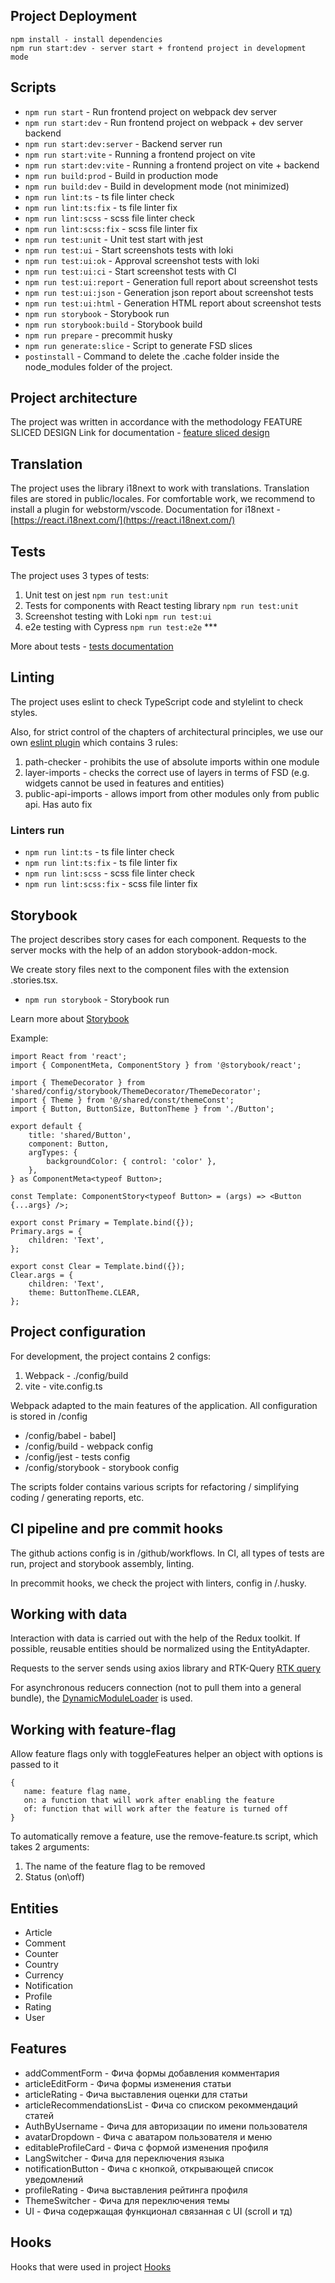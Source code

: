 ## Project Deployment

```
npm install - install dependencies
npm run start:dev - server start + frontend project in development mode
```

## Scripts

- `npm run start` - Run frontend project on webpack dev server
- `npm run start:dev` - Run frontend project on webpack + dev server backend
- `npm run start:dev:server` - Backend server run
- `npm run start:vite` - Running a frontend project on vite
- `npm run start:dev:vite` - Running a frontend project on vite + backend
- `npm run build:prod` - Build in production mode
- `npm run build:dev` - Build in development mode (not minimized)
- `npm run lint:ts` -  ts file linter check
- `npm run lint:ts:fix` - ts file linter fix
- `npm run lint:scss` - scss file linter check
- `npm run lint:scss:fix` - scss file linter fix
- `npm run test:unit` - Unit test start with jest
- `npm run test:ui` - Start screenshots tests with loki
- `npm run test:ui:ok` - Approval screenshot tests with loki
- `npm run test:ui:ci` - Start screenshot tests with CI
- `npm run test:ui:report` - Generation full report about screenshot tests
- `npm run test:ui:json` - Generation json report about screenshot tests
- `npm run test:ui:html` - Generation HTML report about screenshot tests
- `npm run storybook` - Storybook run
- `npm run storybook:build` - Storybook build
- `npm run prepare` - precommit husky
- `npm run generate:slice` - Script to generate FSD slices
- `postinstall` - Command to delete the .cache folder inside the node_modules folder of the project.

## Project architecture
The project was written in accordance with the methodology FEATURE SLICED DESIGN
Link for documentation - [feature sliced design](https://feature-sliced.design/docs/get-started/tutorial)

## Translation
The project uses the library i18next to work with translations. Translation files are stored in public/locales.
For comfortable work, we recommend to install a plugin for webstorm/vscode.
Documentation for i18next - [https://react.i18next.com/](https://react.i18next.com/)

## Tests

The project uses 3 types of tests:
1. Unit test on jest `npm run test:unit`
2. Tests for components with React testing library `npm run test:unit`
3. Screenshot testing with Loki `npm run test:ui`
4. e2e testing with Cypress `npm run test:e2e` ***

More about tests - [tests documentation](/docs/tests.md)

## Linting

The project uses eslint to check TypeScript code and stylelint to check styles.

Also, for strict control of the chapters of architectural principles, we use our own [eslint plugin](https://www.npmjs.com/package/eslint-plugin-galilia-plugin) which contains 3 rules:
1) path-checker - prohibits the use of absolute imports within one module
2) layer-imports - checks the correct use of layers in terms of FSD
   (e.g. widgets cannot be used in features and entities)
3) public-api-imports - allows import from other modules only from public api. Has auto fix

### Linters run

- `npm run lint:ts` -  ts file linter check
- `npm run lint:ts:fix` - ts file linter fix
- `npm run lint:scss` - scss file linter check
- `npm run lint:scss:fix` - scss file linter fix

## Storybook

The project describes story cases for each component. Requests to the server mocks with the help of an addon storybook-addon-mock.

We create story files next to the component files with the extension .stories.tsx.

- `npm run storybook` - Storybook run

Learn more about [Storybook](/docs/storybook.md)

Example:

```tsx
import React from 'react';
import { ComponentMeta, ComponentStory } from '@storybook/react';

import { ThemeDecorator } from 'shared/config/storybook/ThemeDecorator/ThemeDecorator';
import { Theme } from '@/shared/const/themeConst';
import { Button, ButtonSize, ButtonTheme } from './Button';

export default {
    title: 'shared/Button',
    component: Button,
    argTypes: {
        backgroundColor: { control: 'color' },
    },
} as ComponentMeta<typeof Button>;

const Template: ComponentStory<typeof Button> = (args) => <Button {...args} />;

export const Primary = Template.bind({});
Primary.args = {
    children: 'Text',
};

export const Clear = Template.bind({});
Clear.args = {
    children: 'Text',
    theme: ButtonTheme.CLEAR,
};
```

## Project configuration

For development, the project contains 2 configs:
1. Webpack - ./config/build
2. vite - vite.config.ts

Webpack adapted to the main features of the application.
All configuration is stored in /config

- /config/babel - babel]
- /config/build - webpack config
- /config/jest - tests config
- /config/storybook - storybook config

The scripts folder contains various scripts for refactoring / simplifying coding / generating reports, etc.

## CI pipeline and pre commit hooks

The github actions config is in /github/workflows. In CI, all types of tests are run, project and storybook assembly, linting.

In precommit hooks, we check the project with linters, config in /.husky.

## Working with data

Interaction with data is carried out with the help of the Redux toolkit. 
If possible, reusable entities should be normalized using the EntityAdapter.

Requests to the server sends using axios library and RTK-Query [RTK query](/src/shared/api/rtkApi.ts)

For asynchronous reducers connection (not to pull them into a general bundle), the [DynamicModuleLoader](/src/shared/lib/components/DynamicModuleLoader/DynamicModuleLoader.tsx) is used.

## Working with feature-flag 

Allow feature flags only with toggleFeatures helper  an object with options is passed to it
```
{
   name: feature flag name,
   on: a function that will work after enabling the feature
   of: function that will work after the feature is turned off
}
```
To automatically remove a feature, use the remove-feature.ts script, which takes 2 arguments:
1. The name of the feature flag to be removed
2. Status (on\off)

## Entities

- Article
- Comment
- Counter
- Country
- Currency
- Notification
- Profile
- Rating
- User

## Features

- addCommentForm - Фича формы добавления комментария
- articleEditForm - Фича формы изменения статьи
- articleRating - Фича выставления оценки для статьи
- articleRecommendationsList - Фича со списком рекоммендаций статей
- AuthByUsername - Фича для авторизации по имени пользователя
- avatarDropdown - Фича с аватаром пользователя и меню
- editableProfileCard - Фича с формой изменения профиля
- LangSwitcher - Фича для переключения языка
- notificationButton - Фича с кнопкой, открывающей список уведомлений
- profileRating - Фича выставления рейтинга профиля
- ThemeSwitcher - Фича для переключения темы
- UI - Фича содержащая функционал связанная с UI (scroll и тд)

## Hooks

Hooks that were used in project [Hooks](/docs/hooks.md)
